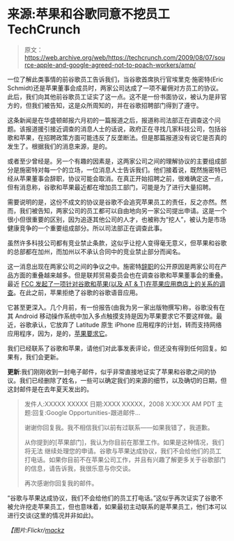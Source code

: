 # 来源:苹果和谷歌同意不挖员工 TechCrunch

> 原文：<https://web.archive.org/web/https://techcrunch.com/2009/08/07/source-apple-and-google-agreed-not-to-poach-workers/amp/>

一位了解此类事情的前谷歌员工告诉我们，当谷歌首席执行官埃里克·施密特(Eric Schmidt)还是苹果董事会成员时，两家公司达成了一项不雇佣对方员工的协议。此后，我们向其他前谷歌员工证实了这一点。这不是一份书面协议，被认为是非官方的，但我们被告知，这是众所周知的，并在谷歌招聘部门得到了遵守。

这条新闻是在华盛顿邮报六月初的一篇报道之后，报道称司法部正在调查这个问题。该报道援引接近调查的消息人士的话说，政府正在寻找几家科技公司，包括谷歌和苹果，在招聘政策方面可能违反了反垄断法。但是那篇报道没有说它是否真的发生了。根据我们的消息来源，是的。

或者至少曾经是。另一个有趣的因素是，这两家公司之间的理解协议的主要组成部分是施密特对每一个的立场，一位消息人士告诉我们。他们接着说，既然施密特已经从苹果董事会辞职，协议可能会取消。在真正开始招聘之前，很难确定这一点，但有消息称，谷歌和苹果最近都在增加员工部门，可能是为了进行大量招聘。

需要说明的是，这份不成文的协议是谷歌不会追究苹果员工的责任，反之亦然。然而，我们被告知，两家公司的员工都可以自由地向另一家公司提出申请。这是一个很小但很重要的区别，因为追逐其他公司的人才，也被称为“挖人”，被认为是市场健康竞争的一个重要组成部分。所以司法部正在调查此事。

 <amp-img class="alignright size-full wp-image-90702 amp-wp-enforced-sizes i-amphtml-layout-intrinsic i-amphtml-layout-size-defined" title="jobsschmidt" src="https://web.archive.org/web/20230125082658im_/https://techcrunch.com/wp-content/uploads/2009/08/jobsschmidt.png" alt="jobsschmidt" layout="intrinsic" i-amphtml-layout="intrinsic"><i-amphtml-sizer class="i-amphtml-sizer"></i-amphtml-sizer></amp-img> 虽然许多科技公司都有竞业禁止条款，这似乎让挖人变得毫无意义，但苹果和谷歌的总部都在加州，而加州以不承认合同中的竞业禁止部分而闻名。

这一消息出现在两家公司之间的争议之中。施密特[辞职](https://web.archive.org/web/20230125082658/http://techcrunch.com/2009/08/03/why-schmidt-had-to-go/)的公开原因是两家公司在产品方面的重叠越来越多。但是联邦贸易委员会也在调查谷歌和苹果董事会的重叠。最近 [FCC 发起了一项针对谷歌和苹果(以及 AT & T)在苹果应用商店上的关系的调查](https://web.archive.org/web/20230125082658/http://techcrunch.com/2009/07/31/fcc-takes-on-apple-and-att-over-google-voice-rejection/)。在此之前，苹果拒绝了谷歌的谷歌语音应用。

它甚至更深入。几个月前，有一份报告(由我为另一家出版物撰写)称，谷歌没有在其 Android 移动操作系统中加入多点触摸支持是因为苹果要求它不要这样做。最近，谷歌承认，它放弃了 Latitude 原生 iPhone 应用程序的计划，转而支持网络应用程序，因为，是的，[苹果要求它](https://web.archive.org/web/20230125082658/http://techcrunch.com/2009/07/23/why-is-google-latitude-a-web-app-and-not-a-native-app-because-apple-said-so/)。

我们已经联系了谷歌和苹果，请他们对此事发表评论，但还没有得到任何回复。如果有，我们会更新。

**更新**:我们刚刚收到一封电子邮件，似乎非常直接地证实了苹果和谷歌之间的协议。我们已经删除了姓名，一些可以确定我们的来源的细节，以及确切的日期，但这封邮件是在去年夏天发出的。

> 发件人:XXXXX XXXXX <xxxxx>日期:XXXX XXXXX，2008 X:XX:XX AM PDT
> 主题:回复:Google Opportunities-跟进邮件…</xxxxx>
> 
> 谢谢你回复我。我不相信我们以前有过联系——如果我错了，我道歉。
> 
> 从你提到的[苹果部门]，我认为你目前在那里工作。如果是这种情况，我们将无法
> 继续处理您的申请。谷歌与苹果达成协议，我们不会给他们的员工打电话。如果你目前不在苹果公司工作，并且有兴趣了解更多关于谷歌部门的信息，请告诉我，我很乐意与你交谈。
> 
> 再次感谢你回复我的邮件。

“谷歌与苹果达成协议，我们不会给他们的员工打电话。”这似乎再次证实了谷歌不被允许挖走苹果员工，但也意味着，如果最初主动联系的是苹果员工，他们本可以进行交谈(这里的情况并非如此)。

*【图片:Flickr/[mackz](https://web.archive.org/web/20230125082658/http://www.flickr.com/photos/maxbraun/2436608184/)* 

<amp-analytics data-credentials="include" class="i-amphtml-layout-fixed i-amphtml-layout-size-defined" i-amphtml-layout="fixed"></amp-analytics>